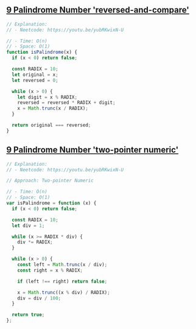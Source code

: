 ## [9 Palindrome Number 'reversed-and-compare'](https://leetcode.com/problems/palindrome-number/description/)

<!-- notecardId: 1761307252432 -->

```js
// Explanation:
// - Neetcode: https://youtu.be/yubRKwixN-U

// - Time: O(n)
// - Space: O(1)
function isPalindrome(x) {
  if (x < 0) return false;

  const RADIX = 10;
  let original = x;
  let reversed = 0;

  while (x > 0) {
    let digit = x % RADIX;
    reversed = reversed * RADIX + digit;
    x = Math.trunc(x / RADIX);
  }

  return original === reversed;
}
```

## [9 Palindrome Number 'two-pointer numeric'](https://leetcode.com/problems/palindrome-number/description/)

<!-- notecardId: 1761307252436 -->

```js
// Explanation:
// - Neetcode: https://youtu.be/yubRKwixN-U

// Approach: Two-pointer Numeric

// - Time: O(n)
// - Space: O(1)
var isPalindrome = function (x) {
  if (x < 0) return false;

  const RADIX = 10;
  let div = 1;

  while (x >= RADIX * div) {
    div *= RADIX;
  }

  while (x > 0) {
    const left = Math.trunc(x / div);
    const right = x % RADIX;

    if (left !== right) return false;

    x = Math.trunc((x % div) / RADIX);
    div = div / 100;
  }

  return true;
};
```
